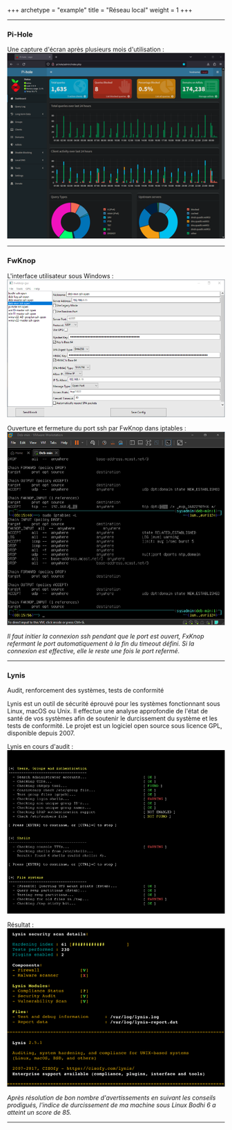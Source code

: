 +++
archetype = "example"
title = "Réseau local"
weight = 1
+++

---

### Pi-Hole

Une capture d'écran après plusieurs mois d'utilisation :
![Pi-Hole](pi-hole.png)

---

### FwKnop

L'interface utilisateur sous Windows :
![FwKnop](fwknop-gui.png)

Ouverture et fermeture du port ssh par FwKnop dans iptables :
![Deb-min fwknop iptables](Deb-min_fwknop_iptables.png)

*Il faut initier la connexion ssh pendant que le port est ouvert, FxKnop refermant le port automatiquement à la fin du timeout défini. Si la connexion est effective, elle le reste une fois le port refermé.*

---

### Lynis

Audit, renforcement des systèmes, tests de conformité

Lynis est un outil de sécurité éprouvé pour les systèmes fonctionnant sous Linux, macOS ou Unix. Il effectue une analyse approfondie de l'état de santé de vos systèmes afin de soutenir le durcissement du système et les tests de conformité. Le projet est un logiciel open source sous licence GPL, disponible depuis 2007.

Lynis en cours d'audit :
![lynis audit](lynis-screenshot.png)

Résultat :
![lynis result](lynis-res.png)

*Après résolution de bon nombre d'avertissements en suivant les conseils prodigués, l'indice de durcissement de ma machine sous Linux Bodhi 6 a atteint un score de 85.*

---
